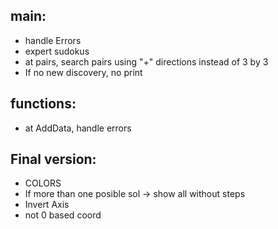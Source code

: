 ## main:
- handle Errors
- expert sudokus
- at pairs, search pairs using "+" directions instead of 3 by 3 
- If no new discovery, no print

## functions:
- at AddData, handle errors

## Final version:
- COLORS
- If more than one posible sol -> show all without steps
- Invert Axis 
- not 0 based coord